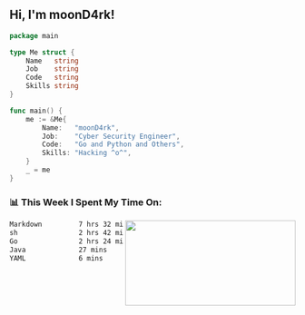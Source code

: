 <h2> Hi, I'm moonD4rk!</h2>

```go
package main

type Me struct {
	Name   string
	Job    string
	Code   string
	Skills string
}

func main() {
	me := &Me{
		Name:   "moonD4rk",
		Job:    "Cyber Security Engineer",
		Code:   "Go and Python and Others",
		Skills: "Hacking ^o^",
	}
	_ = me
}
```

<h3>📊 This Week I Spent My Time On:</h3>
<img align='right' src="https://github-readme-stats.vercel.app/api?username=moond4rk&show_icons=true&theme=radical", width="300" height="150">

<!--START_SECTION:waka-->

```txt
Markdown         7 hrs 32 mins   ██████████████░░░░░░░░░░░   56.60 %
sh               2 hrs 42 mins   █████░░░░░░░░░░░░░░░░░░░░   20.32 %
Go               2 hrs 24 mins   ████▓░░░░░░░░░░░░░░░░░░░░   18.06 %
Java             27 mins         █░░░░░░░░░░░░░░░░░░░░░░░░   03.46 %
YAML             6 mins          ▒░░░░░░░░░░░░░░░░░░░░░░░░   00.78 %
```

<!--END_SECTION:waka-->

